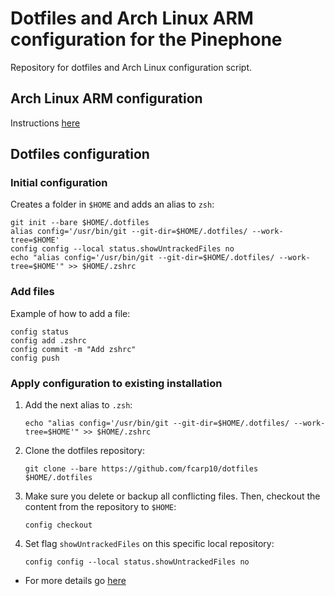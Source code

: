 # Dotfiles and Arch Linux ARM configuration for the Pinephone

Repository for dotfiles and Arch Linux configuration script.

## Arch Linux ARM configuration

Instructions [here](https://github.com/fcarp10/dotfiles-pinephone/blob/master/.script-config/README.md) 

## Dotfiles configuration 

### Initial configuration
Creates a folder in `$HOME` and adds an alias to `zsh`:
```
git init --bare $HOME/.dotfiles
alias config='/usr/bin/git --git-dir=$HOME/.dotfiles/ --work-tree=$HOME'
config config --local status.showUntrackedFiles no
echo "alias config='/usr/bin/git --git-dir=$HOME/.dotfiles/ --work-tree=$HOME'" >> $HOME/.zshrc
```

### Add files

Example of how to add a file:
```
config status
config add .zshrc
config commit -m "Add zshrc"
config push
```

### Apply configuration to existing installation

1. Add the next alias to `.zsh`:
    ```
    echo "alias config='/usr/bin/git --git-dir=$HOME/.dotfiles/ --work-tree=$HOME'" >> $HOME/.zshrc
    ```
2. Clone the dotfiles repository:
    ```
    git clone --bare https://github.com/fcarp10/dotfiles $HOME/.dotfiles
    ```
3. Make sure you delete or backup all conflicting files. Then, checkout the content from the repository to `$HOME`:
    ```
    config checkout
    ```
4. Set flag `showUntrackedFiles` on this specific local repository:
    ```
    config config --local status.showUntrackedFiles no
    ```
    
- For more details go [here](https://www.atlassian.com/git/tutorials/dotfiles)
